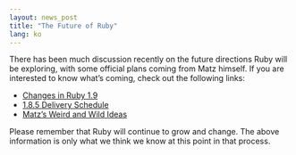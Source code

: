 ```yaml
---
layout: news_post
title: "The Future of Ruby"
lang: ko
---
```


There has been much discussion recently on the future directions Ruby
will be exploring, with some official plans coming from Matz himself. If
you are interested to know what’s coming, check out the following links:

* [Changes in Ruby 1.9][1]
* [1.8.5 Delivery Schedule][2]
* [Matz’s Weird and Wild Ideas][3]

Please remember that Ruby will continue to grow and change. The above
information is only what we think we know at this point in that process.



[1]: http://eigenclass.org/hiki.rb?Changes+in+Ruby+1.9 
[2]: http://blade.nagaokaut.ac.jp/cgi-bin/scat.rb/ruby/ruby-talk/197229 
[3]: http://www.rubyist.net/~matz/slides/rc2005/mgp00006.html 

